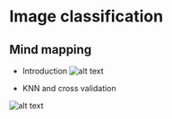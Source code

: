 # Image classification
 
## Mind mapping
  
  * Introduction
  ![alt text](https://github.com/yangyuchelsea/cs231n-note/blob/master/Mind-mapping/Module-1/introduction.png)


  * KNN and cross validation

  ![alt text](https://github.com/yangyuchelsea/cs231n-note/blob/master/Mind-mapping/Module-1/knn.png)
